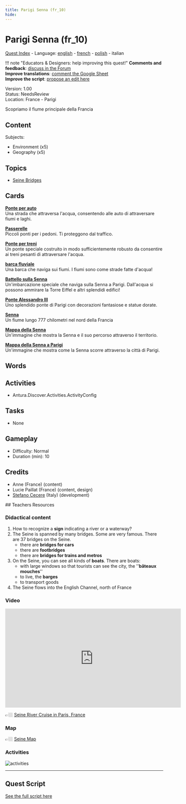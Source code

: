 ```yaml
---
title: Parigi Senna (fr_10)
hide:
---
```


# Parigi Senna (fr_10)
[Quest Index](./index.it.md) - Language: [english](./fr_10.md) - [french](./fr_10.fr.md) - [polish](./fr_10.pl.md) - italian

!!! note "Educators & Designers: help improving this quest!"
    **Comments and feedback**: [discuss in the Forum](https://vgwb.discourse.group/t/fr-10-paris-seine/29/1)  
    **Improve translations**: [comment the Google Sheet](https://docs.google.com/spreadsheets/d/1FPFOy8CHor5ArSg57xMuPAG7WM27-ecDOiU-OmtHgjw/edit?gid=1233127135#gid=1233127135)  
    **Improve the script**: [propose an edit here](https://github.com/vgwb/Antura/blob/main/Assets/_discover/_quests/FR_10%20Paris%20Seine/FR_10%20Paris%20Seine%20-%20Yarn%20Script.yarn)  

Version: 1.00  
Status: NeedsReview  
Location: France - Parigi

Scopriamo il fiume principale della Francia

## Content
Subjects: 

  - Environment (x5)
  - Geography (x5)

## Topics
- [Seine Bridges](../topics/index.md#seine_bridges)


## Cards
**[Ponte per auto](../cards/index.md#place_bridge_cars)**  
Una strada che attraversa l'acqua, consentendo alle auto di attraversare fiumi e laghi.  

**[Passerelle](../cards/index.md#place_bridge_people)**  
Piccoli ponti per i pedoni. Ti proteggono dal traffico.  

**[Ponte per treni](../cards/index.md#place_bridge_trains)**  
Un ponte speciale costruito in modo sufficientemente robusto da consentire ai treni pesanti di attraversare l'acqua.  

**[barca fluviale](../cards/index.md#boat_river)**  
Una barca che naviga sui fiumi. I fiumi sono come strade fatte d'acqua!  

**[Battello sulla Senna](../cards/index.md#boat_eiffel_tower)**  
Un'imbarcazione speciale che naviga sulla Senna a Parigi. Dall'acqua si possono ammirare la Torre Eiffel e altri splendidi edifici!  

**[Ponte Alessandro III](../cards/index.md#pont_alexandre_iii)**  
Uno splendido ponte di Parigi con decorazioni fantasiose e statue dorate.  

**[Senna](../cards/index.md#seine)**  
Un fiume lungo 777 chilometri nel nord della Francia  

**[Mappa della Senna](../cards/index.md#seine_map)**  
Un'immagine che mostra la Senna e il suo percorso attraverso il territorio.  

**[Mappa della Senna a Parigi](../cards/index.md#seine_map_in_paris)**  
Un'immagine che mostra come la Senna scorre attraverso la città di Parigi.  

## Words
## Activities
- Antura.Discover.Activities.ActivityConfig

## Tasks
- None
## Gameplay
- Difficulty: Normal
- Duration (min): 10
## Credits
- Anne (France) (content)
- Lucie Paillat (France) (content, design)
- [Stefano Cecere](https://stefanocecere.com) (Italy) (development)

## Teachers Resources
### Didactical content

1. How to recognize a **sign** indicating a river or a waterway?
2. The Seine is spanned by many bridges. Some are very famous. There are 37 bridges on the Seine.
   - there are **bridges for cars**  
   - there are **footbridges**  
   - there are **bridges for trains and metros**
3. On the Seine, you can see all kinds of **boats**. There are boats:
   - with large windows so that tourists can see the city, the ''**bâteaux  mouches**''  
   - to live, the **barges**  
   - to transport goods  
4. The Seine flows into the English Channel, north of France

### Video

<iframe width="560" height="315" src="https://www.youtube.com/embed/RGOFuzdol9Q?si=rGWg53DhcCsMiMdi" title="YouTube video player" frameborder="0" allow="accelerometer; autoplay; clipboard-write; encrypted-media; gyroscope; picture-in-picture; web-share" referrerpolicy="strict-origin-when-cross-origin" allowfullscreen></iframe>

👉🏼 [Seine River Cruise in Paris, France ](https://www.youtube.com/watch?v=RGOFuzdol9Q)

### Map

👉🏼 [Seine Map](https://en.wikipedia.org/wiki/Seine#/map/0)

### Activities

![activities](https://tulamama.com/wp-content/uploads/2020/03/Park-Maze.jpg)


---

## Quest Script

[See the full script here](./fr_10-script.it.md)
